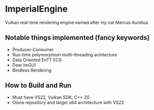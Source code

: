 # ImperialEngine
Vulkan real-time rendering engine named after my cat Marcus Aurelius

## Notable things implemented (fancy keywords)
* Producer-Consumer
* Run-time polymorphism multi-threading achitecture
* Data Oriented EnTT ECS
* Dear ImGUI
* Bindless Rendering

## How to Build and Run
* Must have VS22, Vulkan SDK, C++ 20
* Clone repository and target x64 architecture with VS22
